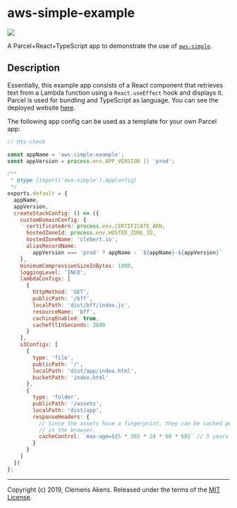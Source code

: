 # aws-simple-example

![](https://github.com/clebert/aws-simple-example/workflows/CI/badge.svg)

A Parcel+React+TypeScript app to demonstrate the use of
[`aws-simple`](https://github.com/clebert/aws-simple).

## Description

Essentially, this example app consists of a React component that retrieves text
from a Lambda function using a `React.useEffect` hook and displays it. Parcel is
used for bundling and TypeScript as language. You can see the deployed website
[here](https://aws-simple-example.clebert.io/).

The following app config can be used as a template for your own Parcel app:

```js
// @ts-check

const appName = 'aws-simple-example';
const appVersion = process.env.APP_VERSION || 'prod';

/**
 * @type {import('aws-simple').AppConfig}
 */
exports.default = {
  appName,
  appVersion,
  createStackConfig: () => ({
    customDomainConfig: {
      certificateArn: process.env.CERTIFICATE_ARN,
      hostedZoneId: process.env.HOSTED_ZONE_ID,
      hostedZoneName: 'clebert.io',
      aliasRecordName:
        appVersion === 'prod' ? appName : `${appName}-${appVersion}`
    },
    minimumCompressionSizeInBytes: 1000,
    loggingLevel: 'INFO',
    lambdaConfigs: [
      {
        httpMethod: 'GET',
        publicPath: '/bff',
        localPath: 'dist/bff/index.js',
        resourceName: 'bff',
        cachingEnabled: true,
        cacheTtlInSeconds: 3600
      }
    ],
    s3Configs: [
      {
        type: 'file',
        publicPath: '/',
        localPath: 'dist/app/index.html',
        bucketPath: 'index.html'
      },
      {
        type: 'folder',
        publicPath: '/assets',
        localPath: 'dist/app',
        responseHeaders: {
          // Since the assets have a fingerprint, they can be cached permanently
          // in the browser.
          cacheControl: `max-age=${5 * 365 * 24 * 60 * 60}` // 5 years
        }
      }
    ]
  })
};
```

---

Copyright (c) 2019, Clemens Akens. Released under the terms of the
[MIT License](https://github.com/clebert/aws-simple-example/blob/master/LICENSE).
